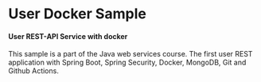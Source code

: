 # User Docker Sample
#### User REST-API Service with docker
This sample is a part of the Java web services course.
The first user REST application with Spring Boot, Spring Security, Docker, MongoDB, Git and Github Actions.
